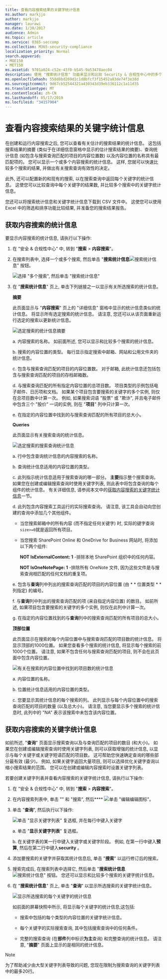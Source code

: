 ```yaml
---
title: 查看内容搜索结果的关键字统计信息
ms.author: markjjo
author: markjjo
manager: laurawi
ms.date: 1/30/2017
audience: Admin
ms.topic: article
ms.service: O365-seccomp
ms.collection: M365-security-compliance
localization_priority: Normal
search.appverid:
- MOE150
- MET150
ms.assetid: 9701a024-c52e-43f0-b545-9a53478aec04
description: 使用 "搜索统计信息" 功能来显示和比较 Security & 合规性中心中的多个内容搜索的统计信息。 您还可以在创建或编辑搜索查询时配置关键字列表, 以获取增强的统计信息, 以显示与每个关键字或关键字短语匹配的项目数。
ms.openlocfilehash: 558d8bd269d1c1d8bfcf3f15452a83de74f3e38d
ms.sourcegitcommit: 9d67cb52544321a430343d39eb336112c1a11d35
ms.translationtype: MT
ms.contentlocale: zh-CN
ms.lasthandoff: 05/17/2019
ms.locfileid: "34157904"
---
```

# <a name="view-keyword-statistics-for-content-search-results"></a>查看内容搜索结果的关键字统计信息

在创建和运行内容搜索之后, 您可以查看有关估计的搜索结果的统计信息。 这包括搜索结果的摘要 (类似于在详细信息窗格中显示的估计搜索结果的摘要)、查询统计信息 (如包含与搜索查询匹配的项目的内容位置数) 以及内容位置的名称具有最匹配项的。 您可以显示一个或多个内容搜索的统计信息。 这样, 您就可以快速比较多个搜索的结果, 并做出有关搜索查询有效性的决定。
  
此外, 还可以配置新的和现有的搜索, 以在搜索查询中返回每个关键字的统计信息。 这使您可以比较查询中每个关键字的结果数, 并比较多个搜索中的关键字统计信息。
  
您还可以将搜索统计信息和关键字统计信息下载到 CSV 文件中。 这使您可以使用 Excel 中的筛选和排序功能比较结果, 并准备您的搜索结果报告。
  
## <a name="get-statistics-for-content-searches"></a>获取内容搜索的统计信息

要显示内容搜索的统计信息, 请执行以下操作:
  
1. 在 "安全 & 合规性中心" 中, 转到 "**搜索** \> **内容搜索**"。
    
2. 在搜索列表中, 选择一个或多个搜索, 然后单击 "**搜索统计信息**![搜索统计](media/9bf56d43-25bf-4f53-a4be-f4d55102310c.png)信息" 按钮。
    
    ![选择 "多个搜索", 然后单击 "搜索统计信息"](media/1195c6c3-2e00-469d-8c29-85c1c7ebe6c7.png)
  
3. 在 "**搜索统计信息**" 页上, 单击下列链接之一以显示有关所选搜索的统计信息。 
    
    **摘要**
    
    此页面显示与 "**内容搜索**" 页上的 "详细信息" 窗格中显示的统计信息类似的统计信息。 将显示所有选定搜索的统计信息。 请注意, 您还可以从该页面重新运行选定的搜索以更新统计信息。 
    
    ![选定搜索的统计信息摘要](media/abb663eb-b3d6-4f4c-a99f-55d20b0848af.png)
  
    a.  内容搜索的名称。 如前面所述, 您可以显示和比较多个搜索的统计信息。
    
    b. 搜索的内容位置的类型。 每行显示指定搜索中邮箱、网站和公用文件夹的统计信息。
    
    c. 包含与搜索查询匹配的项目的内容位置数。 对于邮箱, 此统计信息还包括包含与搜索查询匹配的项目的存档邮箱数。
    
    d. 与搜索查询匹配的所有指定内容位置的总项目数。 项目类型的示例包括电子邮件、日历项和文档。 如果某个项目包含要搜索的关键字的多个实例, 则仅在总项目数中计算一次。 例如, 如果搜索词语 "股票" 或 "欺诈", 并且电子邮件中包含三个 "股价" 一词的实例, 则在 "**项目**" 列中只计算一次。 
    
    e. 在指定的内容位置中找到的与搜索查询匹配的所有项目的总大小。 
    
    **Queries**
    
    此页面显示有关搜索查询的统计信息。
    
    ![选定搜索的搜索查询统计信息](media/dc817526-dfb9-43d3-a14c-4c58077eb7bb.png)
  
    a. 行中包含查询统计信息的内容搜索的名称。
    
    b. 查询统计信息适用的内容位置的类型。
    
    c. 此列指示统计信息适用于搜索查询的哪一部分。 **主要**指示整个搜索查询。 如果您在创建或编辑搜索查询时使用关键字列表, 则此表中将包含查询的每个组件的统计信息。 有关详细信息, 请参阅本文中的[获取内容搜索的关键字统计信息](#get-keyword-statistics-for-content-searches)一节。 
    
    d. 此列包含内容搜索工具运行的实际搜索查询。 请注意, 该工具会自动向您创建的查询中添加几个其他组件。 

    - 当您搜索邮箱中的所有内容 (而不指定任何关键字) 时, 实际的键字查询`size>=0`就是返回所有项目。 
    
     - 当您搜索 SharePoint Online 和 OneDrive for Business 网站时, 将添加以下两个组件:
    
          **NOT IsExternalContent: 1** -排除本地 SharePoint 组织中的任何内容。 
    
          **NOT IsOneNotePage: 1** -排除所有 OneNote 文件, 因为这些文件是与搜索查询相匹配的任何文档的重复项。 

    
    e. 包含与**查询**列中列出的搜索查询匹配的项目的内容位置 (由 * * 位置类型 * * 列指定) 的编号。 
    
    f. 与**查询**列中列出的搜索查询匹配的项 (来自指定内容位置) 的数目。 如前所述, 如果项目包含要搜索的关键字的多个实例, 则仅在此列中计算一次。 
    
    g. 在指定的内容位置找到的与**查询**列中的搜索查询匹配的所有项目的总大小。 
    
    **顶部位置**
    
    此页面显示在搜索的每个内容位置中与搜索查询匹配的项目数的统计信息。 将显示顶部的1000位置。 如果您查看多个搜索的统计信息, 将显示每个搜索的前1000个位置。 请注意, 如果不包含任何与搜索查询匹配的项目, 则不会在此页面中包含内容位置。
    
    ![有关在搜索的内容位置中找到的项目数的统计信息](media/35a820b0-85d9-45d1-9a0c-c74bec803e67.png)
  
    a. 内容位置的名称。
    
    b. 位置统计信息适用的内容位置的类型。
    
    c. 您要显示其统计信息的每个搜索的列。 此列显示与每个内容位置中的搜索查询匹配的项目的数量 (以及总大小)。 请注意, 当您要显示多个搜索的统计信息时, 此列中的 "NA" 表示该搜索中未包含该内容位置。 

## <a name="get-keyword-statistics-for-content-searches"></a>获取内容搜索的关键字统计信息

如前所述, "**查询**" 页面显示搜索查询以及与查询匹配的项目的数目 (和大小)。 如果您在创建或编辑搜索查询时使用关键字列表, 则可以获取增强的统计信息, 以显示与每个关键字或关键字短语匹配的项目数。 这可帮助您快速确定查询的哪些部分最有效 (最少)。 例如, 如果关键字返回大量项目, 则可以选择优化关键字查询以缩小搜索结果的范围。 您可以在创建或编辑内容搜索时设置关键字列表。 


若要创建关键字列表并查看内容搜索的关键字统计信息, 请执行以下操作:
  
1. 在 "安全 & 合规性中心" 中, 转到 "**搜索** \> **内容搜索**"。
    
2. 在内容搜索列表中, 单击 "" 和 "搜索", 然后**** ![单击 "编辑](media/ebd260e4-3556-4fb0-b0bb-cc489773042c.gif)编辑图标"。
    
3. 单击 "**查询**", 然后执行以下操作: 
    
    ![单击 "显示关键字列表" 复选框, 并在每行中键入关键字](media/73ef46dd-3d5c-415d-b5e7-c3559caaafe2.png)
  
    a. 单击 "**显示关键字列表**" 复选框。 
    
    b. 在关键字表的某一行中键入关键字或关键字阶段。 例如, 在第一行中键入**预算**, 然后在第二行中键入**security** 。 
    
4. 添加要搜索的关键字并获取其统计信息后, 单击 "**搜索**" 以运行修订后的搜索。 
    
5. 搜索完成后, 在搜索列表中选择它, 然后单击 "**搜索统计信息** ![搜索统计信息" 按钮](media/9bf56d43-25bf-4f53-a4be-f4d55102310c.png)。 您还可以显示和比较多个搜索的关键字统计信息。
    
6. 在 "**搜索统计信息**" 页上, 单击 "**查询**" 以显示所选搜索的关键字统计信息。 
    
    ![显示所选搜索的每个关键字的统计信息](media/e7910fa9-af93-4df9-92d0-e1e3e089e14f.png)
  
    如前面的屏幕快照中所示, 将显示每个关键字的统计信息;这包括: 
    
    - 搜索中包括的每个类型的内容位置的关键字统计信息。
    
    - 每个关键字的实际搜索查询, 其中包括搜索查询中的任何条件。 
    
    - 完整的搜索查询 (在**部件**列中标识**为主**查询) 和完整查询的统计信息。 请注意, "**摘要**" 页面上显示的是相同的统计信息。 

> [!NOTE]
> 为了帮助减少由大型关键字列表导致的问题, 您现在限制为搜索查询的关键字列表中的最多20行。
